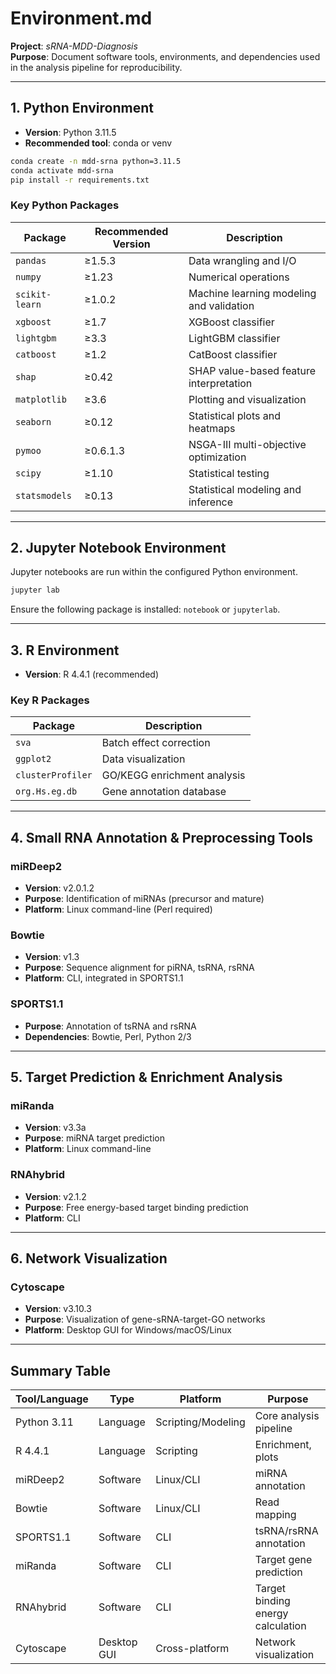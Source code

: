 # Environment.md
**Project**: *sRNA-MDD-Diagnosis*  
**Purpose**: Document software tools, environments, and dependencies used in the analysis pipeline for reproducibility.

---

## 1. Python Environment

- **Version**: Python 3.11.5
- **Recommended tool**: conda or venv

```bash
conda create -n mdd-srna python=3.11.5
conda activate mdd-srna
pip install -r requirements.txt
```

### Key Python Packages

| Package         | Recommended Version | Description                                      |
|----------------|---------------------|--------------------------------------------------|
| `pandas`       | ≥1.5.3              | Data wrangling and I/O                           |
| `numpy`        | ≥1.23               | Numerical operations                             |
| `scikit-learn` | ≥1.0.2              | Machine learning modeling and validation         |
| `xgboost`      | ≥1.7                | XGBoost classifier                               |
| `lightgbm`     | ≥3.3                | LightGBM classifier                              |
| `catboost`     | ≥1.2                | CatBoost classifier                              |
| `shap`         | ≥0.42               | SHAP value-based feature interpretation          |
| `matplotlib`   | ≥3.6                | Plotting and visualization                       |
| `seaborn`      | ≥0.12               | Statistical plots and heatmaps                   |
| `pymoo`        | ≥0.6.1.3            | NSGA-III multi-objective optimization            |
| `scipy`        | ≥1.10               | Statistical testing                              |
| `statsmodels`  | ≥0.13               | Statistical modeling and inference               |

---

## 2. Jupyter Notebook Environment

Jupyter notebooks are run within the configured Python environment.

```bash
jupyter lab
```

Ensure the following package is installed: `notebook` or `jupyterlab`.

---

## 3. R Environment

- **Version**: R 4.4.1 (recommended)

### Key R Packages

| Package              | Description                                    |
|----------------------|------------------------------------------------|
| `sva`                | Batch effect correction                        |
| `ggplot2`            | Data visualization                             |
| `clusterProfiler`    | GO/KEGG enrichment analysis                    |
| `org.Hs.eg.db`       | Gene annotation database                       |

---

## 4. Small RNA Annotation & Preprocessing Tools

### miRDeep2
- **Version**: v2.0.1.2
- **Purpose**: Identification of miRNAs (precursor and mature)
- **Platform**: Linux command-line (Perl required)

### Bowtie
- **Version**: v1.3
- **Purpose**: Sequence alignment for piRNA, tsRNA, rsRNA
- **Platform**: CLI, integrated in SPORTS1.1

### SPORTS1.1
- **Purpose**: Annotation of tsRNA and rsRNA
- **Dependencies**: Bowtie, Perl, Python 2/3

---

## 5. Target Prediction & Enrichment Analysis

### miRanda
- **Version**: v3.3a
- **Purpose**: miRNA target prediction
- **Platform**: Linux command-line

### RNAhybrid
- **Version**: v2.1.2
- **Purpose**: Free energy-based target binding prediction
- **Platform**: CLI

---

## 6. Network Visualization

### Cytoscape
- **Version**: v3.10.3
- **Purpose**: Visualization of gene-sRNA-target-GO networks
- **Platform**: Desktop GUI for Windows/macOS/Linux

---

## Summary Table

| Tool/Language     | Type          | Platform         | Purpose                                   |
|------------------|---------------|------------------|-------------------------------------------|
| Python 3.11       | Language      | Scripting/Modeling| Core analysis pipeline                    |
| R 4.4.1           | Language      | Scripting         | Enrichment, plots                         |
| miRDeep2          | Software      | Linux/CLI         | miRNA annotation                          |
| Bowtie            | Software      | Linux/CLI         | Read mapping                              |
| SPORTS1.1         | Software      | CLI               | tsRNA/rsRNA annotation                    |
| miRanda           | Software      | CLI               | Target gene prediction                    |
| RNAhybrid         | Software      | CLI               | Target binding energy calculation         |
| Cytoscape         | Desktop GUI   | Cross-platform    | Network visualization                     |

